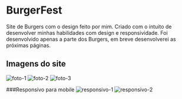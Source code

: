 # BurgerFest
Site de Burgers com o design feito por mim. Criado com o intuito de desenvolver minhas habilidades com design e responsividade.
Foi desenvolvido apenas a parte dos Burgers, em breve desenvolverei as próximas páginas.

## Imagens do site

![foto-1](https://user-images.githubusercontent.com/69438854/101299040-5bc16d00-380f-11eb-91d7-dca6183233ca.png)
![foto-2](https://user-images.githubusercontent.com/69438854/101299032-56fcb900-380f-11eb-9c57-d690045e657a.png)
![foto-3](https://user-images.githubusercontent.com/69438854/101299035-595f1300-380f-11eb-8472-a51364cfdbd1.png)

###Responsivo para mobile
![responsivo-1](https://user-images.githubusercontent.com/69438854/101299038-5a904000-380f-11eb-8c13-e3ef018cc9eb.png)
![responsivo-2](https://user-images.githubusercontent.com/69438854/101299199-08035380-3810-11eb-9b5b-c317ea75df02.png)

